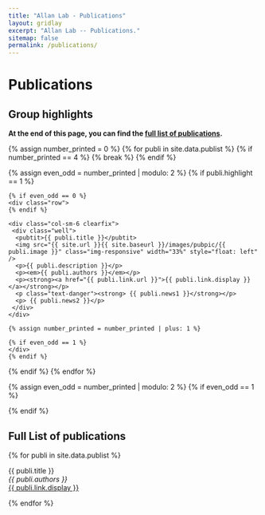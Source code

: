 ```yaml
---
title: "Allan Lab - Publications"
layout: gridlay
excerpt: "Allan Lab -- Publications."
sitemap: false
permalink: /publications/
---
```



# Publications

## Group highlights

**At the end of this page, you can find the [full list of publications](#full-list-of-publications).**

{% assign number_printed = 0 %}
{% for publi in site.data.publist %}
  {% if number_printed == 4 %}
    {% break %}
  {% endif %}

  {% assign even_odd = number_printed | modulo: 2 %}
  {% if publi.highlight == 1 %}
  
    {% if even_odd == 0 %}
    <div class="row">
    {% endif %}
  
    <div class="col-sm-6 clearfix">
     <div class="well">
      <pubtit>{{ publi.title }}</pubtit>
      <img src="{{ site.url }}{{ site.baseurl }}/images/pubpic/{{ publi.image }}" class="img-responsive" width="33%" style="float: left" />
      <p>{{ publi.description }}</p>
      <p><em>{{ publi.authors }}</em></p>
      <p><strong><a href="{{ publi.link.url }}">{{ publi.link.display }}</a></strong></p>
      <p class="text-danger"><strong> {{ publi.news1 }}</strong></p>
      <p> {{ publi.news2 }}</p>
     </div>
    </div>
  
    {% assign number_printed = number_printed | plus: 1 %}
  
    {% if even_odd == 1 %}
    </div>
    {% endif %}
  
  {% endif %}
{% endfor %}

{% assign even_odd = number_printed | modulo: 2 %}
{% if even_odd == 1 %}
</div>
{% endif %}



## Full List of publications

{% for publi in site.data.publist %}

  {{ publi.title }} <br />
  <em>{{ publi.authors }} </em><br /><a href="{{ publi.link.url }}">{{ publi.link.display }}</a>

{% endfor %}
